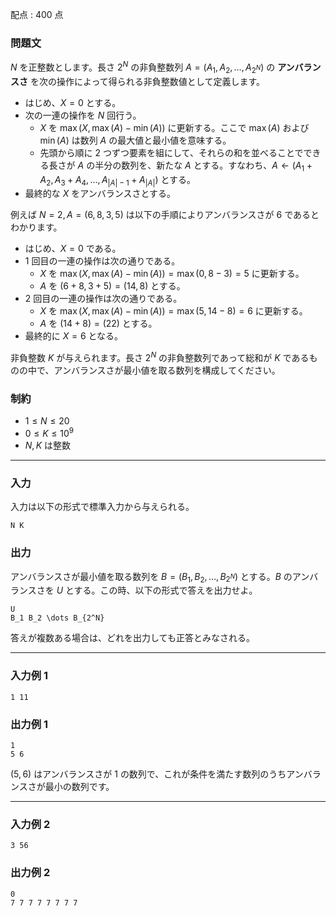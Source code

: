 配点 : $400$ 点

### 問題文

$N$ を正整数とします。長さ $2^N$ の非負整数列 $A=(A_1, A_2, \dots, A_{2^N})$ の **アンバランスさ** を次の操作によって得られる非負整数値として定義します。

  * はじめ、$X=0$ とする。
  * 次の一連の操作を $N$ 回行う。
    * $X$ を $\max(X, \max(A) - \min(A))$ に更新する。ここで $\max(A)$ および $\min(A)$ は数列 $A$ の最大値と最小値を意味する。
    * 先頭から順に $2$ つずつ要素を組にして、それらの和を並べることでできる長さが $A$ の半分の数列を、新たな $A$ とする。すなわち、$A \gets (A_1 + A_2, A_3 + A_4, \dots, A_{\vert A \vert - 1} + A_{\vert A \vert})$ とする。
  * 最終的な $X$ をアンバランスさとする。



例えば $N=2, A=(6, 8, 3, 5)$ は以下の手順によりアンバランスさが $6$ であるとわかります。

  * はじめ、$X=0$ である。
  * 1 回目の一連の操作は次の通りである。
    * $X$ を $\max(X, \max(A) - \min(A)) = \max(0, 8 - 3) = 5$ に更新する。
    * $A$ を $(6+8, 3+5) = (14, 8)$ とする。
  * 2 回目の一連の操作は次の通りである。
    * $X$ を $\max(X, \max(A) - \min(A)) = \max(5, 14 - 8) = 6$ に更新する。
    * $A$ を $(14 + 8) = (22)$ とする。
  * 最終的に $X=6$ となる。



非負整数 $K$ が与えられます。長さ $2^N$ の非負整数列であって総和が $K$ であるものの中で、アンバランスさが最小値を取る数列を構成してください。

### 制約

  * $1 \leq N \leq 20$
  * $0 \leq K \leq 10^9$
  * $N, K$ は整数



* * *

### 入力

入力は以下の形式で標準入力から与えられる。
    
    
    N K

### 出力

アンバランスさが最小値を取る数列を $B=(B_1,B_2,\dots,B_{2^N})$ とする。$B$ のアンバランスさを $U$ とする。この時、以下の形式で答えを出力せよ。
    
    
    U
    B_1 B_2 \dots B_{2^N}

答えが複数ある場合は、どれを出力しても正答とみなされる。

* * *

### 入力例 1
    
    
    1 11

### 出力例 1
    
    
    1
    5 6

$(5, 6)$ はアンバランスさが $1$ の数列で、これが条件を満たす数列のうちアンバランスさが最小の数列です。

* * *

### 入力例 2
    
    
    3 56

### 出力例 2
    
    
    0
    7 7 7 7 7 7 7 7